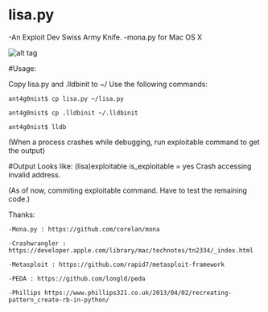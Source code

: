 # lisa.py
-An Exploit Dev Swiss Army Knife. 
-mona.py for Mac OS X

![alt tag](https://raw.githubusercontent.com/ant4g0nist/lisa.py/master/lisa.png)


#Usage:

Copy lisa.py and .lldbinit to ~/ 
Use the following commands:

	ant4g0nist$ cp lisa.py ~/lisa.py

	ant4g0nist$ cp .lldbinit ~/.lldbinit

	ant4g0nist$ lldb
	
(When a process crashes while debugging, run exploitable command to get the output)

#Output Looks like:
	(lisa)exploitable 
	is_exploitable = yes
	Crash accessing invalid address.

(As of now, commiting exploitable command. Have to test the remaining code.)

Thanks:

	-Mona.py : https://github.com/corelan/mona

	-Crashwrangler : https://developer.apple.com/library/mac/technotes/tn2334/_index.html

	-Metasploit : https://github.com/rapid7/metasploit-framework
	
	-PEDA :	https://github.com/longld/peda
	
	-Phillips https://www.phillips321.co.uk/2013/04/02/recreating-pattern_create-rb-in-python/
